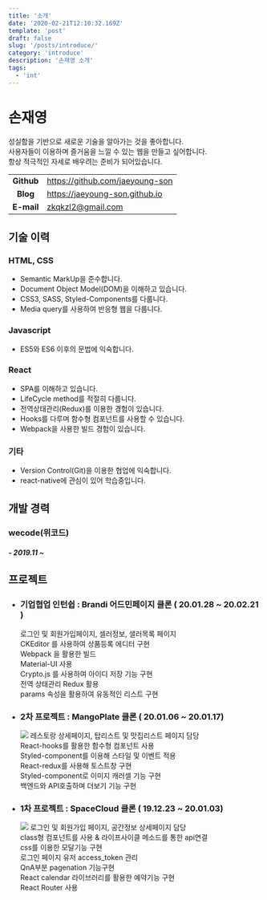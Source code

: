 ```yaml
---
title: '소개'
date: '2020-02-21T12:10:32.169Z'
template: 'post'
draft: false
slug: '/posts/introduce/'
category: 'introduce'
description: '손재영 소개'
tags:
  - 'int'
---
```


# 손재영

성실함을 기반으로 새로운 기술을 알아가는 것을 좋아합니다.  
사용자들이 이용하며 즐거움을 느낄 수 있는 웹을 만들고 싶어합니다.  
항상 적극적인 자세로 배우려는 준비가 되어있습니다.

|            |                                 |
| :--------: | ------------------------------- |
| **Github** | https://github.com/jaeyoung-son |
|  **Blog**  | https://jaeyoung-son.github.io  |
| **E-mail** | zkqkzl2@gmail.com               |

## 기술 이력

### HTML, CSS

- Semantic MarkUp을 준수합니다.
- Document Object Model(DOM)을 이해하고 있습니다.
- CSS3, SASS, Styled-Components를 다룹니다.
- Media query를 사용하여 반응형 웹을 다룹니다.

### Javascript

- ES5와 ES6 이후의 문법에 익숙합니다.

### React

- SPA를 이해하고 있습니다.
- LifeCycle method를 적절히 다룹니다.
- 전역상태관리(Redux)를 이용한 경험이 있습니다.
- Hooks를 다루며 함수형 컴포넌트를 사용할 수 있습니다.
- Webpack을 사용한 빌드 경험이 있습니다.

### 기타

- Version Control(Git)을 이용한 협업에 익숙합니다.
- react-native에 관심이 있어 학습중입니다.

## 개발 경력

### wecode(위코드)

##### - 2019.11 ~

## 프로젝트

- ### 기업협업 인턴쉽 : Brandi 어드민페이지 클론 ( 20.01.28 ~ 20.02.21 )

  로그인 및 회원가입페이지, 셀러정보, 샐러목록 페이지  
  CKEditor 를 사용하여 상품등록 에디터 구현  
  Webpack 을 활용한 빌드  
  Material-UI 사용  
  Crypto.js 를 사용하여 아이디 저장 기능 구현  
  전역 상태관리 Redux 활용  
  params 속성을 활용하여 유동적인 리스트 구현

- ### 2차 프로젝트 : MangoPlate 클론 ( 20.01.06 ~ 20.01.17)

  ![](https://images.velog.io/images/zkqkzl2/post/94b4a672-062d-41fe-9ae0-4a5350528fc1/%E1%84%86%E1%85%A1%E1%86%BC%E1%84%91%E1%85%B3%E1%86%AF%E1%84%8F%E1%85%A9%E1%86%AF%E1%84%85%E1%85%A1%E1%84%8C%E1%85%AE.png)
  레스토랑 상세페이지, 탑리스트 및 맛집리스트 페이지 담당  
  React-hooks를 활용한 함수형 컴포넌트 사용  
  Styled-component를 이용해 스타일 및 이벤트 적용  
  React-redux를 사용해 토스트창 구현  
  Styled-component로 이미지 캐러셀 기능 구현  
  백엔드와 API호출하며 더보기 기능 구현

- ### 1차 프로젝트 : SpaceCloud 클론 ( 19.12.23 ~ 20.01.03)
  ![](https://images.velog.io/images/zkqkzl2/post/3311e85c-2e15-440f-9e39-462b7d2b9bce/%E1%84%89%E1%85%B3%E1%84%8F%E1%85%B3%E1%86%AF%E1%84%8F%E1%85%A9%E1%86%AF%E1%84%85%E1%85%A1%E1%84%8C%E1%85%AE.png)
  로그인 및 회원가입 페이지, 공간정보 상세페이지 담당  
  class형 컴포넌트를 사용 & 라이프사이클 메소드를 통한 api연결  
  css를 이용한 모달기능 구현  
  로그인 페이지 유저 access_token 관리  
  QnA부분 pagenation 기능구현  
  React calendar 라이브러리를 활용한 예약기능 구현  
  React Router 사용
